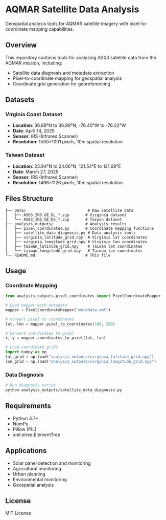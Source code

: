 # AQMAR Satellite Data Analysis

Geospatial analysis tools for AQMAR satellite imagery with pixel-to-coordinate mapping capabilities.

## Overview

This repository contains tools for analyzing AS03 satellite data from the AQMAR mission, including:
- Satellite data diagnosis and metadata extraction
- Pixel-to-coordinate mapping for geospatial analysis
- Coordinate grid generation for georeferencing

## Datasets

### Virginia Coast Dataset
- **Location**: 36.88°N to 36.99°N, -76.40°W to -76.22°W
- **Date**: April 14, 2025
- **Sensor**: IRS (Infrared Scanner)
- **Resolution**: 1530×1001 pixels, 10m spatial resolution

### Taiwan Dataset  
- **Location**: 23.94°N to 24.06°N, 121.54°E to 121.69°E
- **Date**: March 27, 2025
- **Sensor**: IRS (Infrared Scanner)
- **Resolution**: 1496×1126 pixels, 10m spatial resolution

## Files Structure

```
├── Data/                           # Raw satellite data
│   ├── AS03_IRS_GE_DL_*.zip       # Virginia dataset
│   └── AS03_IRS_GE_KS_*.zip       # Taiwan dataset
├── analysis_outputs/              # Analysis results
│   ├── pixel_coordinates.py       # Coordinate mapping functions
│   ├── satellite_data_diagnosis.py # Data analysis tools
│   ├── virginia_latitude_grid.npy  # Virginia lat coordinates
│   ├── virginia_longitude_grid.npy # Virginia lon coordinates
│   ├── taiwan_latitude_grid.npy    # Taiwan lat coordinates
│   └── taiwan_longitude_grid.npy   # Taiwan lon coordinates
└── README.md                      # This file
```

## Usage

### Coordinate Mapping

```python
from analysis_outputs.pixel_coordinates import PixelCoordinateMapper

# Load mapper with metadata
mapper = PixelCoordinateMapper("metadata.xml")

# Convert pixel to coordinates
lat, lon = mapper.pixel_to_coordinates(100, 200)

# Convert coordinates to pixel
x, y = mapper.coordinates_to_pixel(lat, lon)

# Load coordinate grids
import numpy as np
lat_grid = np.load("analysis_outputs/virginia_latitude_grid.npy")
lon_grid = np.load("analysis_outputs/virginia_longitude_grid.npy")
```

### Data Diagnosis

```python
# Run diagnosis script
python analysis_outputs/satellite_data_diagnosis.py
```

## Requirements

- Python 3.7+
- NumPy
- Pillow (PIL)
- xml.etree.ElementTree

## Applications

- Solar panel detection and monitoring
- Agricultural monitoring
- Urban planning
- Environmental monitoring
- Geospatial analysis

## License

MIT License